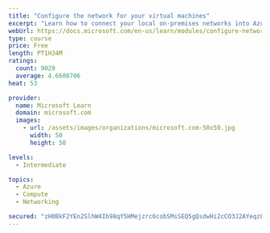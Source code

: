 ```yaml
---
title: "Configure the network for your virtual machines"
excerpt: "Learn how to connect your local on-premises networks into Azure using virtual networks, VPN gateways, and Azure ExpressRoute."
webUrl: https://docs.microsoft.com/en-us/learn/modules/configure-network-for-azure-virtual-machines/
type: course
price: Free
length: PT1H34M
ratings:
  count: 9029
  average: 4.6608706
heat: 53

provider:
  name: Microsoft Learn
  domain: microsoft.com
  images:
    - url: /assets/images/organizations/microsoft.com-50x50.jpg
      width: 50
      height: 50

levels:
  - Intermediate

topics:
  - Azure
  - Compute
  - Networking

secured: "zH0BkF2YEn2SlhW4Ib98qY5HMejzrc6cobSMsSEQ5gQsdwHi2cCO3J2AYeqzLmtgEKlAqXwnympzkCHwZzQjeNne8PE8jVoJpUR2AYOgxy1F4eTLCiEBWlE/duhl3eT7VxSWvGyzv5i0DplaNaco9B5aBtRx13kr2Wyin7plITKfEbVxMbg9N9v7Q5eqDkBtByfbagC6nsNwYS4wNXzKnxWw1MRBD2FRMGDHp0EiAIHgOfEEwrMDaEz+Suyf67s5cTxPPFc4Bqo85IFrVUzcxpgtIdd8+2hALvLUAcQnthCqHuvuorbVH0HIc7/39sBbNYy3k8rX2fC5OZd0M21BVrqvz19biWXGKeMVfO4lYrki9eoVdzI8dgNAXJCZ9oICUVOxNG1dIASJ/BsJ+0WKg99hMb5SnS2LJ0b2RfqCXsI=;/KjZcvgMt/SShdB/uxJnYQ=="
---
```


